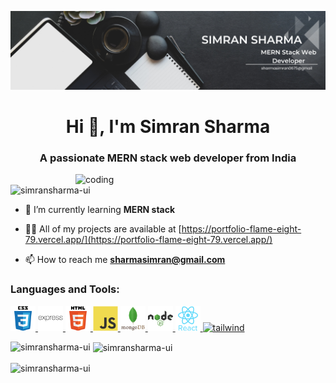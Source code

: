 ![logo](https://github.com/SimranSharma-ui/SimranSharma-ui/blob/main/Black%20and%20White%20Simple%20Art%20Director%20LinkedIn%20Banner.png)

<h1 align="center">Hi 👋, I'm Simran Sharma</h1>
<h3 align="center">A passionate MERN stack web developer from India</h3>

<img align="right" alt="coding" width="400" src="https://media.licdn.com/dms/image/v2/D5612AQFuWiuEBRAcNw/article-cover_image-shrink_600_2000/article-cover_image-shrink_600_2000/0/1694701932900?e=2147483647&v=beta&t=EqhbMowinbzPF91BjJkkrlaPtfgghLq41G_igcEsnTU">

<p align="left"> <img src="https://komarev.com/ghpvc/?username=simransharma-ui&label=Profile%20views&color=0e75b6&style=flat" alt="simransharma-ui" /> </p>

- 🌱 I’m currently learning **MERN stack**

- 👨‍💻 All of my projects are available at [https://portfolio-flame-eight-79.vercel.app/](https://portfolio-flame-eight-79.vercel.app/)

- 📫 How to reach me **sharmasimran@gmail.com**


<h3 align="left">Languages and Tools:</h3>
<p align="left"> <a href="https://www.w3schools.com/css/" target="_blank" rel="noreferrer"> <img src="https://raw.githubusercontent.com/devicons/devicon/master/icons/css3/css3-original-wordmark.svg" alt="css3" width="40" height="40"/> </a> <a href="https://expressjs.com" target="_blank" rel="noreferrer"> <img src="https://raw.githubusercontent.com/devicons/devicon/master/icons/express/express-original-wordmark.svg" alt="express" width="40" height="40"/> </a> <a href="https://www.w3.org/html/" target="_blank" rel="noreferrer"> <img src="https://raw.githubusercontent.com/devicons/devicon/master/icons/html5/html5-original-wordmark.svg" alt="html5" width="40" height="40"/> </a> <a href="https://developer.mozilla.org/en-US/docs/Web/JavaScript" target="_blank" rel="noreferrer"> <img src="https://raw.githubusercontent.com/devicons/devicon/master/icons/javascript/javascript-original.svg" alt="javascript" width="40" height="40"/> </a> <a href="https://www.mongodb.com/" target="_blank" rel="noreferrer"> <img src="https://raw.githubusercontent.com/devicons/devicon/master/icons/mongodb/mongodb-original-wordmark.svg" alt="mongodb" width="40" height="40"/> </a> <a href="https://nodejs.org" target="_blank" rel="noreferrer"> <img src="https://raw.githubusercontent.com/devicons/devicon/master/icons/nodejs/nodejs-original-wordmark.svg" alt="nodejs" width="40" height="40"/> </a> <a href="https://reactjs.org/" target="_blank" rel="noreferrer"> <img src="https://raw.githubusercontent.com/devicons/devicon/master/icons/react/react-original-wordmark.svg" alt="react" width="40" height="40"/> </a> <a href="https://tailwindcss.com/" target="_blank" rel="noreferrer"> <img src="https://www.vectorlogo.zone/logos/tailwindcss/tailwindcss-icon.svg" alt="tailwind" width="40" height="40"/> </a> </p>

<p><img align="left" src="https://github-readme-stats.vercel.app/api/top-langs?username=simransharma-ui&show_icons=true&locale=en&layout=compact" alt="simransharma-ui" /></p>

<p>&nbsp;<img align="center" src="https://github-readme-stats.vercel.app/api?username=simransharma-ui&show_icons=true&locale=en" alt="simransharma-ui" /></p>

<p><img align="center" src="https://github-readme-streak-stats.herokuapp.com/?user=simransharma-ui&" alt="simransharma-ui" /></p>
